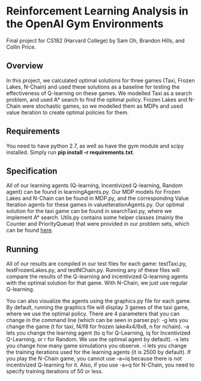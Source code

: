 # Reinforcement Learning Analysis in the OpenAI Gym Environments
Final project for CS182 (Harvard College) by Sam Oh, Brandon Hills, and Collin Price.

## Overview
In this project, we calculated optimal solutions for three games (Taxi, Frozen Lakes, N-Chain) and used these solutions as a baseline for testing the effectiveness of Q-learning on these games. We modelled Taxi as a search problem, and used A* search to find the optimal policy. Frozen Lakes and N-Chain were stochastic games, so we modelled them as MDPs and used value iteration to create optimal policies for them.

## Requirements
You need to have python 2.7, as well as have the gym module and scipy installed. Simply run **pip install -r requirements.txt**.

## Specification
All of our learning agents (Q-learning, Incentivized Q-learning, Random agent) can be found in learningAgents.py. Our MDP models for Frozen Lakes and N-Chain can be found in MDP.py, and the corresponding Value Iteration agents for these games in valueIterationAgents.py. Our optimal solution for the taxi game can be found in searchTaxi.py, where we implement A* search. Utils.py contains some helper classes (mainly the Counter and PriorityQueue) that were provided in our problem sets, which can be found [here](http://ai.berkeley.edu/project_overview.html).

## Running
All of our results are compiled in our test files for each game: testTaxi.py, testFrozenLakes.py, and testNChain.py. Running any of these files will compare the results of the Q-learning and incentivized Q-learning agents with the optimal solution for that game. With N-Chain, we just use regular Q-learning.

You can also visualize the agents using the graphics.py file for each game. By default, running the graphics file will display 3 games of the taxi game, where we use the optimal policy. There are 4 parameters that you can change in the command line (which can be seen in parser.py): -g lets you change the game (t for taxi, f4/f8 for frozen lake4x4/8x8, n for nchain). -a lets you change the learning agent (to q for Q-Learning, iq for Incentivized Q-Learning, or r for Random. We use the optimal agent by default). -s lets you change how many game simulations you observe. -i lets you change the training iterations used for the learning agents (it is 2500 by default). If you play the N-Chain game, you cannot use -a=iq because there is not incentivized Q-learning for it. Also, if you use -a=q for N-Chain, you need to specify training iterations of 50 or less.
